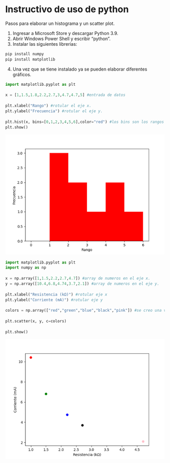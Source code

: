 
# Instructivo de uso de python
Pasos para elaborar un histograma y un scatter plot.
1.	Ingresar a Microsoft Store y descargar Python 3.9.
2.	Abrir Windows Power Shell y escribir “python”.
3.	Instalar las siguientes librerias:
``` bash
pip install numpy
pip install matplotlib
```
4.	Una vez que se tiene instalado ya se pueden elaborar diferentes gráficos. 


``` python
import matplotlib.pyplot as plt
 
x = [1,1.5,1.8,2.2,2.7,3,4.7,4.7,5] #entrada de datos

plt.xlabel("Rango") #rotular el eje x.
plt.ylabel("Frecuencia") #rotular el eje y.

plt.hist(x, bins=[0,1,2,3,4,5,6],color="red") #los bins son los rangos que quiero tomar.
plt.show()
```

![Image text](https://github.com/anthonycalderonm/Tutorial-python/blob/main/Histograma.png)


```python
import matplotlib.pyplot as plt
import numpy as np

x = np.array([1,1.5,2.2,2.7,4.7]) #array de numeros en el eje x.
y = np.array([10.4,6.8,4.74,3.7,2.1]) #array de numeros en el eje y.

plt.xlabel("Resistencia (kΩ)") #rotular eje x
plt.ylabel("Corriente (mA)") #rotular eje y

colors = np.array(["red","green","blue","black","pink"]) #se creo una variable llamada colors, en donde se asocia un color a cada par de ejes coordenados.

plt.scatter(x, y, c=colors)

plt.show()
```
![Image text](https://github.com/anthonycalderonm/Tutorial-python/blob/main/Scatterplot.png)
